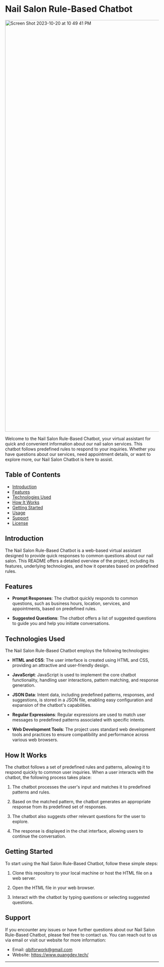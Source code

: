 
# Nail Salon Rule-Based Chatbot


<img width="1344" alt="Screen Shot 2023-10-20 at 10 49 41 PM" src="https://github.com/duyquangbui99/Support-Chatbot/assets/77463586/10126489-cbd9-4afa-8118-c010aa3f10b8">


Welcome to the Nail Salon Rule-Based Chatbot, your virtual assistant for quick and convenient information about our nail salon services. This chatbot follows predefined rules to respond to your inquiries. Whether you have questions about our services, need appointment details, or want to explore more, our Nail Salon Chatbot is here to assist.

## Table of Contents

- [Introduction](#introduction)
- [Features](#features)
- [Technologies Used](#technologies-used)
- [How It Works](#how-it-works)
- [Getting Started](#getting-started)
- [Usage](#usage)
- [Support](#support)
- [License](#license)

## Introduction

The Nail Salon Rule-Based Chatbot is a web-based virtual assistant designed to provide quick responses to common questions about our nail salon. This README offers a detailed overview of the project, including its features, underlying technologies, and how it operates based on predefined rules.



## Features

- **Prompt Responses**: The chatbot quickly responds to common questions, such as business hours, location, services, and appointments, based on predefined rules.

- **Suggested Questions**: The chatbot offers a list of suggested questions to guide you and help you initiate conversations.

## Technologies Used

The Nail Salon Rule-Based Chatbot employs the following technologies:

- **HTML and CSS**: The user interface is created using HTML and CSS, providing an attractive and user-friendly design.

- **JavaScript**: JavaScript is used to implement the core chatbot functionality, handling user interactions, pattern matching, and response generation.

- **JSON Data**: Intent data, including predefined patterns, responses, and suggestions, is stored in a JSON file, enabling easy configuration and expansion of the chatbot's capabilities.
- **Regular Expressions**: Regular expressions are used to match user messages to predefined patterns associated with specific intents.

- **Web Development Tools**: The project uses standard web development tools and practices to ensure compatibility and performance across various web browsers.

## How It Works

The chatbot follows a set of predefined rules and patterns, allowing it to respond quickly to common user inquiries. When a user interacts with the chatbot, the following process takes place:

1. The chatbot processes the user's input and matches it to predefined patterns and rules.

2. Based on the matched pattern, the chatbot generates an appropriate response from its predefined set of responses.

3. The chatbot also suggests other relevant questions for the user to explore.

4. The response is displayed in the chat interface, allowing users to continue the conversation.

## Getting Started

To start using the Nail Salon Rule-Based Chatbot, follow these simple steps:

1. Clone this repository to your local machine or host the HTML file on a web server.

2. Open the HTML file in your web browser.

3. Interact with the chatbot by typing questions or selecting suggested questions.

## Support

If you encounter any issues or have further questions about our Nail Salon Rule-Based Chatbot, please feel free to contact us. You can reach out to us via email or visit our website for more information:

- Email: qbiforwork@gmail.com
- Website: https://www.quangdev.tech/
---

